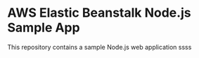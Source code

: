 # AWS Elastic Beanstalk Node.js Sample App

This repository contains a sample Node.js web application
ssss
